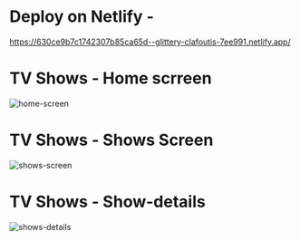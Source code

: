 # Deploy on Netlify - 
https://630ce9b7c1742307b85ca65d--glittery-clafoutis-7ee991.netlify.app/


# TV Shows - Home scrreen
![home-screen](https://user-images.githubusercontent.com/105339279/187817510-9226cd61-6f31-4bf3-8e17-7b6e6f1b7458.png)


# TV Shows - Shows Screen
![shows-screen](https://user-images.githubusercontent.com/105339279/187817564-15862911-c4f4-4768-aa6f-6898fe6866ca.png)


# TV Shows - Show-details
![shows-details](https://user-images.githubusercontent.com/105339279/187817604-f4c6b0b1-01b0-4652-a0bd-ef9d38d9fd30.png)

